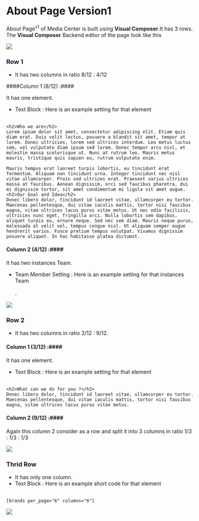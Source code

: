 # About Page Version1


About Page<sup>v1</sup> of Media Center is built using **Visual Composer**.It has 3 rows. The **Visual Composer** Backend editor of the page look like this

![](https://raw.githubusercontent.com/ibndawood/mcwpdoc/master/assets/images/aboutv1.png)

### Row 1 ###
* It has two columns in ratio 8/12 : 4/12

####Column 1 (8/12) :####

It has one element.

* Text Block : Here is an example setting for that element
<br/><br/>

```
<h2>Who we are</h2>
Lorem ipsum dolor sit amet, consectetur adipiscing elit. Etiam quis diam erat. Duis velit lectus, posuere a blandit sit amet, tempor at lorem. Donec ultricies, lorem sed ultrices interdum. Leo metus luctus sem, vel vulputate diam ipsum sed lorem. Donec tempor arcu nisl, et molestie massa scelerisque ut. Nunc at rutrum leo. Mauris metus mauris, tristique quis sapien eu, rutrum vulputate enim.

Mauris tempus erat laoreet turpis lobortis, eu tincidunt erat fermentum. Aliquam non tincidunt urna. Integer tincidunt nec nisl vitae ullamcorper. Proin sed ultrices erat. Praesent varius ultrices massa at faucibus. Aenean dignissim, orci sed faucibus pharetra, dui mi dignissim tortor, sit amet condimentum mi ligula sit amet augue.
<h2>Our Goal and Idea</h2>
Donec libero dolor, tincidunt id laoreet vitae, ullamcorper eu tortor. Maecenas pellentesque, dui vitae iaculis mattis, tortor nisi faucibus magna, vitae ultrices lacus purus vitae metus. Ut nec odio facilisis, ultricies nunc eget, fringilla orci. Nulla lobortis sem dapibus, aliquet turpis eu, ornare neque. Sed nec sem diam. Mauris neque purus, malesuada at velit vel, tempus congue nisl. Ut aliquam semper augue hendrerit varius. Fusce pretium tempus volutpat. Vivamus dignissim posuere aliquet. In hac habitasse platea dictumst.

```
#### Column 2 (4/12) :####

It has two instances Team.

* Team Member Setting : Here is an example setting for that instances Team
<br/><br/>
.

![](https://raw.githubusercontent.com/ibndawood/mcwpdoc/master/assets/images/about-teamMember-setting.png)

### Row 2 ###
* It has two columns in ratio 3/12 : 9/12.

#### Column 1 (3/12) :####

It has one element.

* Text Block : Here is an example setting for that element
<br/><br/>
```
<h2>What can we do for you ?</h2>
Donec libero dolor, tincidunt id laoreet vitae, ullamcorper eu tortor. Maecenas pellentesque, dui vitae iaculis mattis, tortor nisi faucibus magna, vitae ultrices lacus purus vitae metus.
```

#### Column 2 (9/12) :####

Again this column 2 consider as a row and split it into 3 columns in ratio 1/3 : 1/3 : 1/3

![](https://raw.githubusercontent.com/ibndawood/mcwpdoc/master/assets/images/aboutv1-serviceIcon-setting.png)

### Thrid Row ###

* It has only one column.
* Text Block : Here is an example short code for that element
<br/><br/>
```
[brands per_page="6" columns="6"]
```
![](https://raw.githubusercontent.com/ibndawood/mcwpdoc/master/assets/images/aboutv1-r3-txtblocksetting.png)
